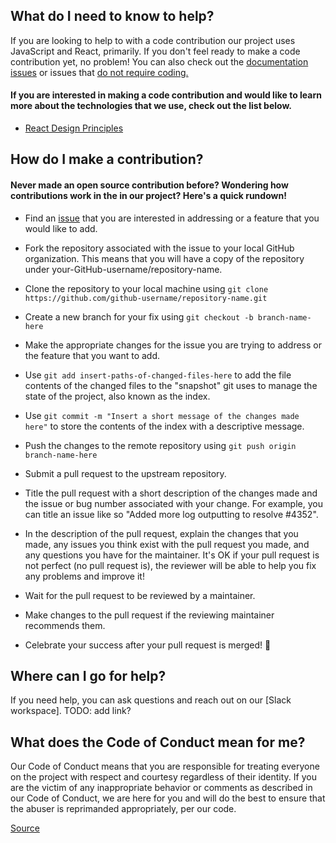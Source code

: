 ## What do I need to know to help?

If you are looking to help to with a code contribution our project uses JavaScript and React, primarily. If you don't feel ready to make a code contribution yet, no problem! You can also check out the [documentation issues](https://github.com/openseattle/convictionvacation/labels/documentation) or issues that [do not require coding.](https://github.com/openseattle/convictionvacation/labels/Non%20Coding%20Tasks)

#### If you are interested in making a code contribution and would like to learn more about the technologies that we use, check out the list below.

- [React Design Principles](https://reactjs.org/docs/design-principles.html)

## How do I make a contribution? 

#### Never made an open source contribution before? Wondering how contributions work in the in our project? Here's a quick rundown!

- Find an [issue](https://github.com/openseattle/convictionvacation/issues) that you are interested in addressing or a feature that you would like to add.

- Fork the repository associated with the issue to your local GitHub organization. This means that you will have a copy of the repository under your-GitHub-username/repository-name.

- Clone the repository to your local machine using ```git clone https://github.com/github-username/repository-name.git```

- Create a new branch for your fix using ```git checkout -b branch-name-here```

- Make the appropriate changes for the issue you are trying to address or the feature that you want to add.

- Use ```git add insert-paths-of-changed-files-here``` to add the file contents of the changed files to the "snapshot" git uses to manage the state of the project, also known as the index.

- Use ```git commit -m "Insert a short message of the changes made here"``` to store the contents of the index with a descriptive message.

- Push the changes to the remote repository using ```git push origin branch-name-here```

- Submit a pull request to the upstream repository.

- Title the pull request with a short description of the changes made and the issue or bug number associated with your change. For example, you can title an issue like so "Added more log outputting to resolve #4352".

- In the description of the pull request, explain the changes that you made, any issues you think exist with the pull request you made, and any questions you have for the maintainer. It's OK if your pull request is not perfect (no pull request is), the reviewer will be able to help you fix any problems and improve it!

- Wait for the pull request to be reviewed by a maintainer.

- Make changes to the pull request if the reviewing maintainer recommends them.

- Celebrate your success after your pull request is merged! :tada:


## Where can I go for help?

If you need help, you can ask questions and reach out on our [Slack workspace]. TODO: add link?


## What does the Code of Conduct mean for me?

Our Code of Conduct means that you are responsible for treating everyone on the project with respect and courtesy regardless of their identity. If you are the victim of any inappropriate behavior or comments as described in our Code of Conduct, we are here for you and will do the best to ensure that the abuser is reprimanded appropriately, per our code.

[Source](https://opensource.creativecommons.org/contributing-code/)

